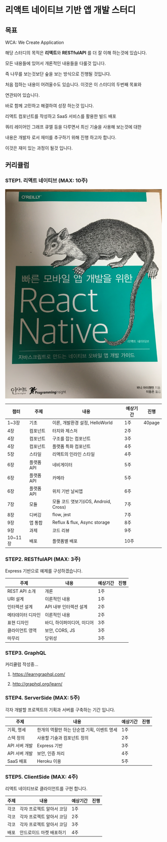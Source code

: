 # 리액트 네이티브 기반 앱 개발 스터디

## 목표
WCA: We Create Application

해당 스터디의 목적은 **리액트**와 **RESTfulAPI** 를 더 잘 이해 하는것에 있습니다.

모든 내용들에 있어서 개론적인 내용들을 다룰것 입니다.

즉 나무를 보는것보단 숲을 보는 방식으로 진행될 것입니다.

처음 접하는 내용이 어려울수도 있습니다. 이것은 이 스터디의 두번째 목표와

연관되어 있습니다.

바로 함께 고민하고 해결하여 성장 하는것 입니다.

리액트 컴포넌트를 작성하고 SaaS 서비스를 활용한 빌드 배포

쿼리 레이어인 그래프 큐엘 등을 다루면서 최신 기술을 사용해 보는것에 대한

내용은 개발자 로서 재미를 추구하기 위해 진행 하고자 합니다.

이것은 재미 있는 과정이 될것 입니다.

## 커리큘럼

### STEP1. 리액트 네이티브 (MAX: 10주)

![ReactNative](/images/rnbook.jpg)


챕터|주제|내용|예상기간| 진행
---|--|----|------|----
1~3장| 기초| 이론, 개발환경 설정, HelloWorld |1주 | 40page
4장 | 컴포넌트| 터치와 제스처| 2주 |
4장 | 컴포넌트| 구조를 잡는 컴포넌트| 3주 |
4장 | 컴포넌트| 플랫폼 특화 컴포넌트| 4주 |
5장 | 스타일| 리액트의 인라인 스타일| 4주 |
6장 | 플랫폼 API| 네비게이터| 5주 |
6장 | 플랫폼 API| 카메라| 5주 |
6장 | 플랫폼 API| 위치 기반 날씨앱| 6주 |
7장 | 모듈| 모듈 코드 엿보기(iOS, Android, Cross)| 7주 |
8장 | 디버깅| flow, jest| 7주 |
9장 | 앱 통합| Reflux & flux, Async storage| 8주 |
9장 | 과제| 코드 리뷰| 9주 |
10~11장 | 배포| 플랫폼별 배포| 10주 |

### STEP2. RESTfulAPI (MAX: 3주)

Express 기반으로 예제를 구성하겠습니다.

주제|내용|예상기간| 진행
--|----|------|----
REST API 소개| 개론 |1주 |
URI 설계| 이론적인 내용|1주 |
인터렉션 설계| API 내부 인터렉션 설계| 2주|
메타데이터 디자인| 이론적인 내용| 2주|
표현 디자인| 바디, 하이퍼미디어, 미디어| 3주|
클라이언트 영역| 보안, CORS, JS| 3주|
마무리| 당위성| 3주|

### STEP3. GraphQL

커리큘럼 작성중...

1. https://learngraphql.com/

2. http://graphql.org/learn/

### STEP4. ServerSide (MAX: 5주)

각자 개발할 프로젝트의 기획과 서버를 구축하는 기간 입니다.

주제|내용|예상기간| 진행
--|----|------|----
기획, 명세| 한개의 역활만 하는 단순앱 기획, 이벤트 명세| 1주|
스텍 정의| 사용할 기술과 컴포넌트 정의 |2주|
API 서버 개발 | Express 기반| 3주|
API 서버 개발 | 보안, 인증 처리| 4주|
SaaS 배포| Heroku 이용| 5주|

### STEP5. ClientSide (MAX: 4주)

리액트 네이티브로 클라이언트를 구현 합니다.

주제|내용|예상기간| 진행
--|----|------|----
각코 | 각자 프로젝트 알아서 코딩| 1주|
각코 | 각자 프로젝트 알아서 코딩| 2주|
각코 | 각자 프로젝트 알아서 코딩| 3주|
배포 | 안드로이드 마켓 배포하기| 4주|
